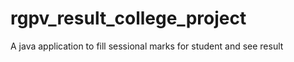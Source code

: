 # rgpv_result_college_project
A java application to fill sessional marks for student and see result
